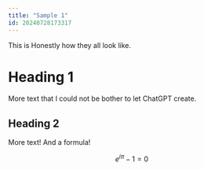 ```yaml
---
title: "Sample 1"
id: 20240728173317
---
```


This is Honestly how they all look like.

# Heading 1

More text that I could not be bother to let ChatGPT create.

## Heading 2

More text! And a formula!

$$e^{i\pi}-1=0$$


